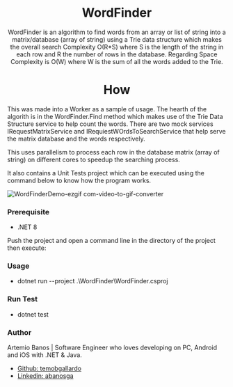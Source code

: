 <h1 align="center">WordFinder</h1>

<p align="center">
  WordFinder is an algorithm to find words from an array or list of string into a matrix/database (array of string) using a Trie data structure
  which makes the overall search Complexity O(R*S) where S is the length of the string in each row and R the number of rows in the database. 
  Regarding Space Complexity is O(W) where W is the sum of all the words added to the Trie.
</p>

<h1 align="center">How</h1>

This was made into a Worker as a sample of usage. The hearth of the algorith is in the WordFinder.Find method which makes use of the Trie Data Structure service
to help count the words. There are two mock services IRequestMatrixService and IRequiestWOrdsToSearchService that help serve the matrix database 
and the words respectively.

This uses parallelism to process each row in the database matrix (array of string) on different cores to speedup the searching process.

It also contains a Unit Tests project which can be executed using the command below to know how the program works.

![WordFinderDemo-ezgif com-video-to-gif-converter](https://github.com/user-attachments/assets/7432077a-12e9-4b10-a9c9-68c4d5033fcb)


### Prerequisite
- .NET 8
  
Push the project and open a command line in the directory of the project then execute: 

### Usage
- dotnet run --project .\WordFinder\WordFinder.csproj  

### Run Test  
- dotnet test

### Author
Artemio Banos | Software Engineer who loves developing on PC, Android and iOS with .NET & Java.
-  [Github: temobgallardo](https://github.com/temobgallardo/) 
-  [Linkedin: abanosga](https://www.linkedin.com/in/abanosga/)

<br/>  
